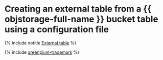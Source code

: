 # Creating an external table from a {{ objstorage-full-name }} bucket table using a configuration file

{% include notitle [External table](../../_tutorials/mgp/config-server-for-s3.md) %}

{% include [greenplum-trademark](../../_includes/mdb/mgp/trademark.md) %}
